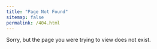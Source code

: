 ```yaml
---
title: "Page Not Found"
sitemap: false
permalink: /404.html
---
```


<!--excerpt: "Page not found. Your pixels are in another canvas."-->

Sorry, but the page you were trying to view does not exist.
